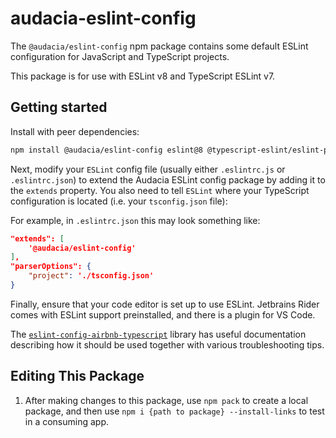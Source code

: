 # audacia-eslint-config

The `@audacia/eslint-config` npm package contains some default ESLint configuration for JavaScript and TypeScript projects.

This package is for use with ESLint v8 and TypeScript ESLint v7.

## Getting started

Install with peer dependencies:

```bash
npm install @audacia/eslint-config eslint@8 @typescript-eslint/eslint-plugin@7 @typescript-eslint/parser@7 --save-dev
```

Next, modify your `ESLint` config file (usually either `.eslintrc.js` or `.eslintrc.json`) to extend the Audacia ESLint config package by adding it to the `extends` property. You also need to tell `ESLint` where your TypeScript configuration is located (i.e. your `tsconfig.json` file):

For example, in `.eslintrc.json` this may look something like:

```json
"extends": [
    '@audacia/eslint-config'
],
"parserOptions": {
    "project": './tsconfig.json'
}
```

Finally, ensure that your code editor is set up to use ESLint. Jetbrains Rider comes with ESLint support preinstalled, and there is a plugin for VS Code.

The [`eslint-config-airbnb-typescript`](https://github.com/iamturns/eslint-config-airbnb-typescript) library has useful documentation describing how it should be used together with various troubleshooting tips.

## Editing This Package

1. After making changes to this package, use `npm pack` to create a local package, and then use `npm i {path to package} --install-links` to test in a consuming app.